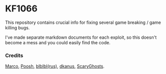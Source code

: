 # KF1066
This repository contains crucial info for fixing several game breaking / game killing bugs.

I've made separate markdown documents for each exploit, so this doesn't become a mess and you could easily find the code.

### Credits
[Marco](https://steamcommunity.com/profiles/76561197975509070), [Poosh](https://steamcommunity.com/id/scrn-poosh), [bIbIbI(rus)](https://steamcommunity.com/profiles/76561198019079140/), [dkanus](https://steamcommunity.com/id/dkanus), [ScaryGhosts](https://steamcommunity.com/id/scrn-poosh).

